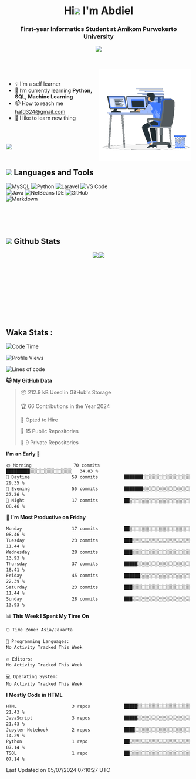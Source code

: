 
<h1 align="center"><b>Hi<img src="https://media.giphy.com/media/hvRJCLFzcasrR4ia7z/giphy.gif" width="35"> I'm Abdiel </b></h1>

<h3 align="center"> First-year Informatics Student at Amikom Purwokerto University </h3>

<div align='center'>
	
![](https://komarev.com/ghpvc/?username=dlzcods&style=for-the-badge)
	
</div>
<br>

<picture> <img align="right" src="https://github.com/0xAbdulKhalid/0xAbdulKhalid/raw/main/assets/mdImages/Right_Side.gif" width = 250px></picture>

<br>

- 💡 I'm a self learner
- 🌱 I’m currently learning **Python, SQL, Machine Learning**
- 📫 How to reach me [hafd324@gmail.com](mailto:hafd324d@gmail.com)
- 📃 I like to learn new thing

<br><br>

<img src="https://user-images.githubusercontent.com/73097560/115834477-dbab4500-a447-11eb-908a-139a6edaec5c.gif"><br><br>

## <img src="https://media2.giphy.com/media/QssGEmpkyEOhBCb7e1/giphy.gif?cid=ecf05e47a0n3gi1bfqntqmob8g9aid1oyj2wr3ds3mg700bl&rid=giphy.gif" width ="25"><b> Languages and Tools</b>

![MySQL](https://img.shields.io/badge/MySQL-FFFFFF?style=for-the-badge&logo=mysql&logoColor=blue)
![Python](https://img.shields.io/badge/Python%20-FFFFFF.svg?style=for-the-badge&logo=python&logoColor=blue)
![Laravel](https://img.shields.io/badge/laravel-FFFFFF.svg?style=for-the-badge&logo=laravel&logoColor=blue)
![VS Code](https://img.shields.io/badge/VS%20Code-FFFFFF.svg?style=for-the-badge&logo=visual-studio-code&logoColor=blue)
<br>
![Java](https://img.shields.io/badge/Java-FFFFFF?style=for-the-badge&logo=openjdk&logoColor=blue)
![NetBeans IDE](https://img.shields.io/badge/NetBeans%20IDE-FFFFFF.svg?style=for-the-badge&logo=apache-netbeans-ide&logoColor=blue)
![GitHub](https://img.shields.io/badge/github-FFFFFF.svg?style=for-the-badge&logo=github&logoColor=blue)
<br>
![Markdown](https://img.shields.io/badge/markdown-FFFFFF.svg?style=for-the-badge&logo=markdown&logoColor=blue)

<br>
<br>
<br>


## <img src="https://media.giphy.com/media/iY8CRBdQXODJSCERIr/giphy.gif" width="35"><b> Github Stats </b>

<div  style="display: flex; flex-wrap: wrap; justify-content: center;">
   <img height="160em" src="https://github-readme-stats.vercel.app/api?username=dlzcods&show_icons=true&theme=default" />
   <img height="160em" src="https://github-readme-stats.vercel.app/api/top-langs/?username=dlzcods&layout=compact" />
</div>



<br>

## Waka Stats :

<!--START_SECTION:waka-->
![Code Time](http://img.shields.io/badge/Code%20Time-145%20hrs%202%20mins-blue)

![Profile Views](http://img.shields.io/badge/Profile%20Views-0-blue)

![Lines of code](https://img.shields.io/badge/From%20Hello%20World%20I%27ve%20Written-739.2%20thousand%20lines%20of%20code-blue)

**🐱 My GitHub Data** 

> 📦 212.9 kB Used in GitHub's Storage 
 > 
> 🏆 66 Contributions in the Year 2024
 > 
> 💼 Opted to Hire
 > 
> 📜 15 Public Repositories 
 > 
> 🔑 9 Private Repositories 
 > 
**I'm an Early 🐤** 

```text
🌞 Morning                70 commits          █████████░░░░░░░░░░░░░░░░   34.83 % 
🌆 Daytime                59 commits          ███████░░░░░░░░░░░░░░░░░░   29.35 % 
🌃 Evening                55 commits          ███████░░░░░░░░░░░░░░░░░░   27.36 % 
🌙 Night                  17 commits          ██░░░░░░░░░░░░░░░░░░░░░░░   08.46 % 
```
📅 **I'm Most Productive on Friday** 

```text
Monday                   17 commits          ██░░░░░░░░░░░░░░░░░░░░░░░   08.46 % 
Tuesday                  23 commits          ███░░░░░░░░░░░░░░░░░░░░░░   11.44 % 
Wednesday                28 commits          ███░░░░░░░░░░░░░░░░░░░░░░   13.93 % 
Thursday                 37 commits          █████░░░░░░░░░░░░░░░░░░░░   18.41 % 
Friday                   45 commits          ██████░░░░░░░░░░░░░░░░░░░   22.39 % 
Saturday                 23 commits          ███░░░░░░░░░░░░░░░░░░░░░░   11.44 % 
Sunday                   28 commits          ███░░░░░░░░░░░░░░░░░░░░░░   13.93 % 
```


📊 **This Week I Spent My Time On** 

```text
🕑︎ Time Zone: Asia/Jakarta

💬 Programming Languages: 
No Activity Tracked This Week

🔥 Editors: 
No Activity Tracked This Week

💻 Operating System: 
No Activity Tracked This Week
```

**I Mostly Code in HTML** 

```text
HTML                     3 repos             █████░░░░░░░░░░░░░░░░░░░░   21.43 % 
JavaScript               3 repos             █████░░░░░░░░░░░░░░░░░░░░   21.43 % 
Jupyter Notebook         2 repos             ████░░░░░░░░░░░░░░░░░░░░░   14.29 % 
Python                   1 repo              ██░░░░░░░░░░░░░░░░░░░░░░░   07.14 % 
TSQL                     1 repo              ██░░░░░░░░░░░░░░░░░░░░░░░   07.14 % 
```




 Last Updated on 05/07/2024 07:10:27 UTC
<!--END_SECTION:waka-->

<br>
<br>
